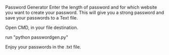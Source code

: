 Password Generator
Enter the length of password and for which website you want to create your password. This will give you a strong password and save your passwords to a Text file.

Open CMD, in your file destination.

run "python passwordgen.py"

Enjoy your passwords in the .txt file.
